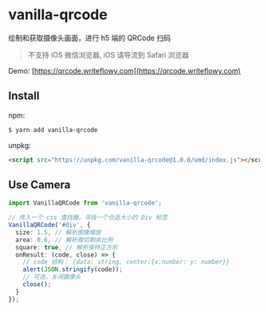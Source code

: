 # vanilla-qrcode

绘制和获取摄像头画面，进行 h5 端的 QRCode 扫码

> 不支持 iOS 微信浏览器, iOS 请导流到 Safari 浏览器

Demo: [https://qrcode.writeflowy.com](https://qrcode.writeflowy.com)

## Install

npm:

```sh
$ yarn add vanilla-qrcode
```

unpkg:

```html
<script src="https://unpkg.com/vanilla-qrcode@1.0.0/umd/index.js"></script>
```

## Use Camera

```ts
import VanillaQRCode from 'vanilla-qrcode';

// 传入一个 css 查找器，寻找一个合适大小的 Div 标签
VanillaQRCode('#div', {
  size: 1.5, // 解析图像缩放
  area: 0.6, // 解析裁切剩余比例
  square: true, // 解析保持正方形
  onResult: (code, close) => {
    // code 结构： {data: string, center:{x:number: y: number}}
    alert(JSON.stringify(code));
    // 可选，关闭摄像头
    close();
  }
});

```

